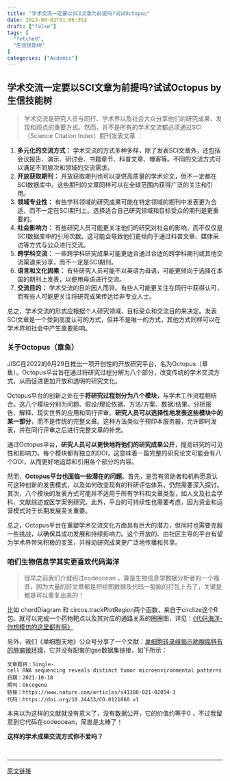 ```yaml
---
title: "学术交流一定要以SCI文章为前提吗?试试Octopus"
date: 2023-09-02T01:06:35Z
draft: ["false"]
tags: [
  "fetched",
  "生信技能树"
]
categories: ["Acdemic"]
---
```

学术交流一定要以SCI文章为前提吗?试试Octopus by 生信技能树
------
<div><section data-tool="mdnice编辑器" data-website="https://www.mdnice.com"><blockquote data-tool="mdnice编辑器"><p>学术交流是研究人员与同行、学术界以及社会大众分享他们的研究成果、发现和观点的重要方式。然而，并不是所有的学术交流都必须通过SCI（Science Citation Index）期刊发表文章 ：</p></blockquote><ol data-tool="mdnice编辑器"><li><section><strong>多元化的交流方式：</strong> 学术交流的方式多种多样，除了发表SCI文章外，还包括会议报告、演示、研讨会、书籍章节、科普文章、博客等。不同的交流方式可以满足不同层次和领域的交流需求。</section></li><li><section><strong>开放获取期刊：</strong> 开放获取期刊也可以提供高质量的学术论文，但不一定都在SCI数据库中。这些期刊的文章同样可以在全球范围内获得广泛的关注和引用。</section></li><li><section><strong>领域专业性：</strong> 有些学科领域的研究成果可能在特定领域的期刊中发表更为合适，而不一定在SCI期刊上。选择适合自己研究领域和目标受众的期刊是更重要的。</section></li><li><section><strong>社会影响力：</strong> 有些研究人员可能更关注他们的研究对社会的影响，而不仅仅是SCI数据库中的引用次数。这可能会导致他们更倾向于通过科普文章、媒体采访等方式与公众进行交流。</section></li><li><section><strong>跨学科交流：</strong> 一些跨学科研究成果可能更适合通过合适的跨学科期刊或其他交流渠道来分享，而不一定是SCI期刊。</section></li><li><section><strong>语言和文化因素：</strong> 有些研究人员可能不以英语为母语，可能更倾向于选择在本国的期刊上发表，以便用母语进行交流。</section></li><li><section><strong>交流目的：</strong> 学术交流的目的因人而异。有些人可能更关注在同行中获得认可，而有些人可能更关注将研究成果传达给非专业人士。</section></li></ol><p data-tool="mdnice编辑器">总之，学术交流的形式应根据个人研究领域、目标受众和交流目的来决定。发表SCI文章是一个受到高度认可的方式，但并不是唯一的方式，其他方式同样可以在学术界和社会中产生重要影响。</p><h3 data-tool="mdnice编辑器"><span></span><span>关于Octopus（章鱼）</span><span></span></h3><p data-tool="mdnice编辑器">JISC在2022的6月29日推出一项开创性的开放研究平台，名为Octopus（章鱼）。Octopus平台旨在通过将研究过程分解为八个部分，改变传统的学术交流方式，从而促进更加开放和透明的研究文化。</p><p data-tool="mdnice编辑器">Octopus平台的创新之处在于<strong>将研究过程划分为八个模块</strong>，与学术工作流程相结合。这八个模块分别为问题、假设/理论依据、方法/方案、数据/结果、分析报告、解释、现实世界的应用和同行评审。<strong>研究人员可以选择性地发表这些模块中的某一部分</strong>，而不是传统的完整文章。这种方法类似于预印本服务器，允许即时发表，并在同行评审之后进行完整文章的补充。</p><p data-tool="mdnice编辑器">通过Octopus平台，<strong>研究人员可以更快地将他们的研究成果公开</strong>，提高研究的可见性和影响力。每个模块都有独立的DOI，这意味着一篇完整的研究论文可能会有八个DOI，从而更好地追踪和引用各个部分的内容。</p><p data-tool="mdnice编辑器">然而，<strong>Octopus平台也面临一些潜在的问题</strong>。首先，是否有资助者和机构愿意认可这种创新的发表模式，以及如何改变现有的科研评估体系，仍然需要深入探讨。其次，八个模块的发表方式可能并不适用于所有学科和文章类型，如人文及社会学科、文献综述或医学案例研究。此外，平台的可持续性也需要考虑，因为资金和运营模式对于长期发展至关重要。</p><p data-tool="mdnice编辑器">总之，Octopus平台在重塑学术交流文化方面具有巨大的潜力，但同时也需要克服一些挑战，以确保其成功发展和持续影响力。这个开放的、由社区主导的平台有望为学术界带来积极的变革，并推动研究成果更广泛地传播和共享。</p><h3 data-tool="mdnice编辑器"><span></span><span>咱们生物信息学其实更喜欢代码海洋</span><span></span></h3><blockquote data-tool="mdnice编辑器"><p>很早之前我们介就绍过codeocean ，算是生物信息学数据分析者的一个福音，因为大量的好文章都是把绘图数据及代码一股脑的打包上去了，关键是都是可以重复出来的！</p></blockquote><p data-tool="mdnice编辑器">比如 chordDiagram 和 circos.trackPlotRegion两个函数，来自于circlize这个R包。就可以完成一个药物靶点以及其对应的通路关系的圈圈图，详见：<a href="https://mp.weixin.qq.com/s?__biz=MzAxMDkxODM1Ng==&amp;mid=2247492257&amp;idx=1&amp;sn=0128953c92518038f726ad295850ac48&amp;scene=21#wechat_redirect" data-linktype="2">《代码海洋-你想模仿的这里都有啊》</a></p><p data-tool="mdnice编辑器">另外，我们《单细胞天地》公众号分享了一个文献：<a href="https://mp.weixin.qq.com/s?__biz=MzI1Njk4ODE0MQ==&amp;mid=2247500217&amp;idx=1&amp;sn=52c3184e74d88d6bf5c624e309e86b61&amp;scene=21#wechat_redirect" data-linktype="2">单细胞转录组揭示肺腺癌特有的肿瘤微环境</a>，它并没有配套的gse数据集链接，如下所示：</p><pre data-tool="mdnice编辑器"><span></span><code>文章题目：Single-cell RNA sequencing reveals distinct tumor microenvironmental patterns <span>in</span> lung adenocarcinoma<br>日期：2021-10-18<br>期刊：Oncogene<br>链接：https://www.nature.com/articles/s41388-021-02054-3<br>代码：https://doi.org/10.24433/CO.0121060.v1<br></code></pre><p data-tool="mdnice编辑器">本来以为这样的文献就没有意义了，没有数据公开，它的价值约等于0 ，不过我留意到它代码在codeocean，简直是太棒了！</p><p data-tool="mdnice编辑器"><strong>这样的学术成果交流方式你不爱吗？</strong></p></section><p><br></p><p><mp-style-type data-value="3"></mp-style-type></p></div>  
<hr>
<a href="https://mp.weixin.qq.com/s/frVFzunP6yh_9DTL2kQWpg",target="_blank" rel="noopener noreferrer">原文链接</a>
